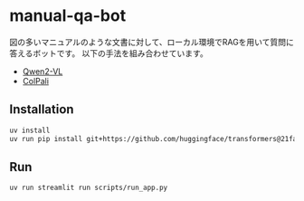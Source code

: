 # manual-qa-bot

図の多いマニュアルのような文書に対して、ローカル環境でRAGを用いて質問に答えるボットです。
以下の手法を組み合わせています。

* [Qwen2-VL](https://github.com/QwenLM/Qwen2-VL)
* [ColPali](https://github.com/illuin-tech/colpali)

## Installation

```bash
uv install
uv run pip install git+https://github.com/huggingface/transformers@21fac7abba2a37fae86106f87fcf9974fd1e3830
```

## Run

```bash
uv run streamlit run scripts/run_app.py
```
